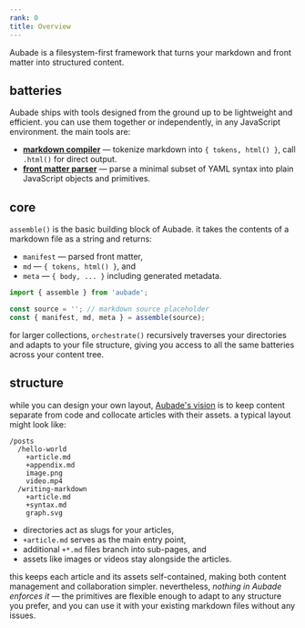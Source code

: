 ```yaml
---
rank: 0
title: Overview
---
```


Aubade is a filesystem-first framework that turns your markdown and front matter into structured content.

## batteries

Aubade ships with tools designed from the ground up to be lightweight and efficient. you can use them together or independently, in any JavaScript environment. the main tools are:

- **[markdown compiler](/docs/artisan#markdown)** — tokenize markdown into `{ tokens, html() }`, call `.html()` for direct output.
- **[front matter parser](/docs/manifest)** — parse a minimal subset of YAML syntax into plain JavaScript objects and primitives.

## core

`assemble()` is the basic building block of Aubade. it takes the contents of a markdown file as a string and returns:

- `manifest` — parsed front matter,
- `md` — `{ tokens, html() }`, and
- `meta` — `{ body, ... }` including generated metadata.

```javascript
import { assemble } from 'aubade';

const source = ''; // markdown source placeholder
const { manifest, md, meta } = assemble(source);
```

for larger collections, `orchestrate()` recursively traverses your directories and adapts to your file structure, giving you access to all the same batteries across your content tree.

## structure

while you can design your own layout, [Aubade's vision](/docs/philosophy) is to keep content separate from code and collocate articles with their assets. a typical layout might look like:

```
/posts
  /hello-world
    +article.md
    +appendix.md
    image.png
    video.mp4
  /writing-markdown
    +article.md
    +syntax.md
    graph.svg
```

- directories act as slugs for your articles,
- `+article.md` serves as the main entry point,
- additional `+*.md` files branch into sub-pages, and
- assets like images or videos stay alongside the articles.

this keeps each article and its assets self-contained, making both content management and collaboration simpler. nevertheless, _nothing in Aubade enforces it_ — the primitives are flexible enough to adapt to any structure you prefer, and you can use it with your existing markdown files without any issues.
